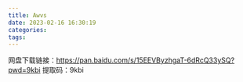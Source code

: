 ```yaml
---
title: Awvs
date: 2023-02-16 16:30:19
categories:
tags:
---
```


网盘下载链接：https://pan.baidu.com/s/15EEVByzhgaT-6dRcQ33ySQ?pwd=9kbi 
提取码：9kbi
